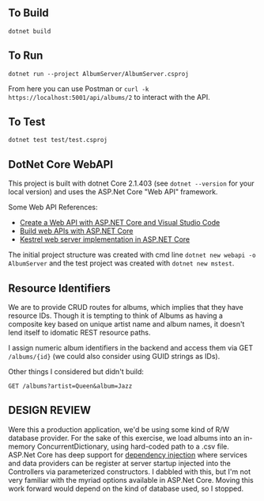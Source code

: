 ## To Build
    dotnet build

## To Run
    dotnet run --project AlbumServer/AlbumServer.csproj

From here you can use Postman or `curl -k https://localhost:5001/api/albums/2` to interact with the API.

## To Test
    dotnet test test/test.csproj

## DotNet Core WebAPI
This project is built with dotnet Core 2.1.403 (see `dotnet --version` for your local version) and uses the ASP.Net Core "Web API" framework.

Some Web API References:

 - [Create a Web API with ASP.NET Core and Visual Studio Code](https://docs.microsoft.com/en-us/aspnet/core/tutorials/web-api-vsc?view=aspnetcore-2.1)
 - [Build web APIs with ASP.NET Core](https://docs.microsoft.com/en-us/aspnet/core/web-api/?view=aspnetcore-2.1)
 - [Kestrel web server implementation in ASP.NET Core](https://docs.microsoft.com/en-us/aspnet/core/fundamentals/servers/kestrel?view=aspnetcore-2.1)

The initial project structure was created with cmd line `dotnet new webapi -o AlbumServer` and the test project was created with `dotnet new mstest`.

## Resource Identifiers

We are to provide CRUD routes for albums, which implies that they have resource IDs. Though it is tempting to think of Albums as having a composite key based on unique artist name and album names, it doesn't lend itself to idomatic REST resource paths.

I assign numeric album identifiers in the backend and access them via GET `/albums/{id}` (we could also consider using GUID strings as IDs).

Other things I considered but didn't build:

    GET /albums?artist=Queen&album=Jazz

## DESIGN REVIEW

Were this a production application, we'd be using some kind of R/W database provider. For the sake of this exercise, we load albums into an in-memory ConcurrentDictionary, using hard-coded path to a .csv file. ASP.Net Core has deep support for [dependency injection](https://docs.microsoft.com/en-us/aspnet/core/fundamentals/dependency-injection?view=aspnetcore-2.1) where services and data providers can be register at server startup injected into the Controllers via parameterized constructors. I dabbled with this, but I'm not very familiar with the myriad options available in ASP.Net Core. Moving this work forward would depend on the kind of database used, so I stopped. 
 